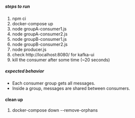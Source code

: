 ##### steps to run
1. npm ci
2. docker-compose up
3. node groupA-consumer1.js
4. node groupA-consumer2.js
5. node groupB-consumer1.js
6. node groupB-consumer2.js
7. node producer.js
8. check http://localhost:8080/ for kafka-ui
9. kill the consumer after some time (~20 seconds)

##### expected behavior
- Each consumer group gets all messages.
- Inside a group, messages are shared between consumers.

#### clean up
1. docker-compose down --remove-orphans
